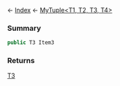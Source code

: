← [Index](Api-Index) ← [MyTuple<T1, T2, T3, T4>](VRage.MyTuple`4)

### Summary

```csharp
public T3 Item3
```

### Returns

[T3]()

